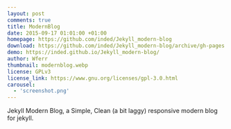 ```yaml
---
layout: post
comments: true
title: ModernBlog
date: 2015-09-17 01:01:00 +01:00
homepage: https://github.com/inded/Jekyll_modern-blog
download: https://github.com/inded/Jekyll_modern-blog/archive/gh-pages.zip
demo: https://inded.github.io/Jekyll_modern-blog/
author: Wferr
thumbnail: modernblog.webp
license: GPLv3
license_link: https://www.gnu.org/licenses/gpl-3.0.html
carousel:
  - 'screenshot.png'
---
```


Jekyll Modern Blog, a Simple, Clean (a bit laggy) responsive modern blog for jekyll.
